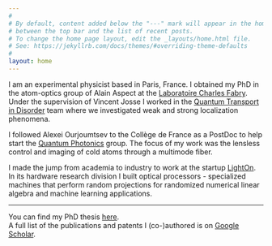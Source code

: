 ```yaml
---
#
# By default, content added below the "---" mark will appear in the home page
# between the top bar and the list of recent posts.
# To change the home page layout, edit the _layouts/home.html file.
# See: https://jekyllrb.com/docs/themes/#overriding-theme-defaults
#
layout: home
---
```


I am an experimental physicist based in Paris, France. I obtained my PhD in the atom-optics group of Alain Aspect at the [Laboratoire Charles Fabry](https://www.lcf.institutoptique.fr). Under the supervision of Vincent Josse I worked in the [Quantum Transport in Disorder](https://www.lcf.institutoptique.fr/groupes-de-recherche/gaz-quantiques/experiences/quantum-transport-disorder) team where we investigated weak and strong localization phenomena.

I followed Alexei Ourjoumtsev to the Collège de France as a PostDoc to help start the [Quantum Photonics](https://jeipcdf.cnrs.fr/quantum-photonics/) group. The focus of my work was the lensless control and imaging of cold atoms through a multimode fiber.

I made the jump from academia to industry to work at the startup [LightOn](https://lighton.ai). In its hardware research division I built optical processors - specialized machines that perform random projections for randomized numerical linear algebra and machine learning applications.

---

You can find my PhD thesis [here](https://pastel.archives-ouvertes.fr/tel-01127067).  
A full list of the publications and patents I (co-)authored is on [Google Scholar](https://scholar.google.com/citations?user=OP_vsl4AAAAJ&hl=en&oi=ao).